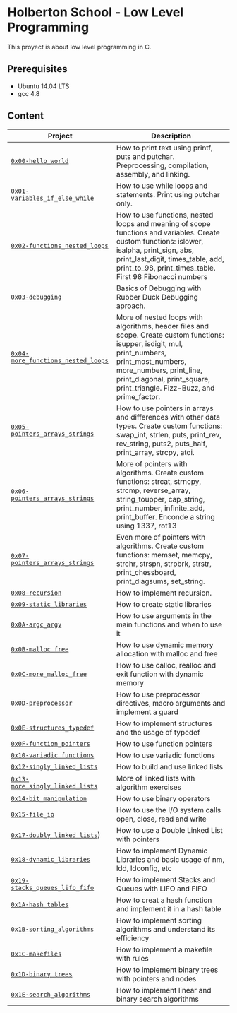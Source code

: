 # Holberton School - Low Level Programming
This proyect is about low level programming in C.
## Prerequisites
* Ubuntu 14.04 LTS
* gcc 4.8
## Content
| Project | Description |
|---------|-------------|
| [`0x00-hello_world`](./0x00-hello_world) | How to print text using printf, puts and putchar. Preprocessing, compilation, assembly, and linking.  |
| [`0x01-variables_if_else_while`](./0x01-variables_if_else_while) | How to use while loops and statements. Print using putchar only. |
| [`0x02-functions_nested_loops`](./0x02-functions_nested_loops) | How to use functions, nested loops and meaning of scope functions and variables. Create custom functions: islower, isalpha, print_sign, abs, print_last_digit, times_table, add, print_to_98, print_times_table. First 98 Fibonacci numbers |
| [`0x03-debugging`](./0x03-debugging) | Basics of Debugging with Rubber Duck Debugging aproach. | 
| [`0x04-more_functions_nested_loops`](./0x04-more_functions_nested_loops) | More of nested loops with algorithms, header files and scope. Create custom functions: isupper, isdigit, mul, print_numbers, print_most_numbers, more_numbers, print_line, print_diagonal, print_square, print_triangle. Fizz-Buzz, and prime_factor. |
| [`0x05-pointers_arrays_strings`](./0x05-pointers_arrays_strings) | How to use pointers in arrays and differences with other data types. Create custom functions: swap_int, strlen, puts, print_rev, rev_string, puts2, puts_half, print_array, strcpy, atoi. |
| [`0x06-pointers_arrays_strings`](./0x06-pointers_arrays_strings) | More of pointers with algorithms. Create custom functions: strcat, strncpy, strcmp, reverse_array, string_toupper, cap_string, print_number, infinite_add, print_buffer. Enconde a string using 1337, rot13 |
| [`0x07-pointers_arrays_strings`](./0x07-pointers_arrays_strings) | Even more of pointers with algorithms. Create custom functions: memset, memcpy, strchr, strspn, strpbrk, strstr, print_chessboard, print_diagsums, set_string. |
| [`0x08-recursion`](./0x08-recursion) | How to implement recursion. |
| [`0x09-static_libraries`](./0x09-static_libraries) | How to create static libraries |
| [`0x0A-argc_argv`](./0x0A-argc_argv) | How to use arguments in the main functions and when to use it |
| [`0x0B-malloc_free`](./0x0B-malloc_free) | How to use dynamic memory allocation with malloc and free |
| [`0x0C-more_malloc_free`](./0x0C-more_malloc_free) | How to use calloc, realloc and exit function with dynamic memory |
| [`0x0D-preprocessor`](./0x0D-preprocessor) | How to use preprocessor directives, macro arguments and implement a guard |
| [`0x0E-structures_typedef`](./0x0E-structures_typedef) | How to implement structures and the usage of typedef |
| [`0x0F-function_pointers`](./0x0F-function_pointers) | How to use function pointers |
| [`0x10-variadic_functions`](./0x10-variadic_functions) | How to use variadic functions |
| [`0x12-singly_linked_lists`](./0x12-singly_linked_lists) | How to build and use linked lists |
| [`0x13-more_singly_linked_lists`](./0x13-more_singly_linked_lists) | More of linked lists with algorithm exercises |
| [`0x14-bit_manipulation`](./0x14-bit_manipulation) | How to use binary operators | 
| [`0x15-file_io`](./0x15-file_io) | How to use the I/O system calls open, close, read and write |
| [`0x17-doubly_linked_lists`](./0x17-doubly_linked_lists)) | How to use a Double Linked List with pointers |
| [`0x18-dynamic_libraries`](./0x18-dynamic_libraries) | How to implement Dynamic Libraries and basic usage of nm, ldd, ldconfig, etc |
| [`0x19-stacks_queues_lifo_fifo`](./0x19-stacks_queues_lifo_fifo) | How to implement Stacks and Queues with LIFO and FIFO |
| [`0x1A-hash_tables`](./0x1A-hash_tables) | How to creat a hash function and implement it in a hash table |
| [`0x1B-sorting_algorithms`](./0x1B-sorting_algorithms) | How to implement sorting algorithms and understand its efficiency |
| [`0x1C-makefiles`](./0x1C-makefiles) | How to implement a makefile with rules |
| [`0x1D-binary_trees`](./0x1D-binary_trees) | How to implement binary trees with pointers and nodes |
| [`0x1E-search_algorithms`](./0x1E-search_algorithms) | How to implement linear and binary search algorithms |
